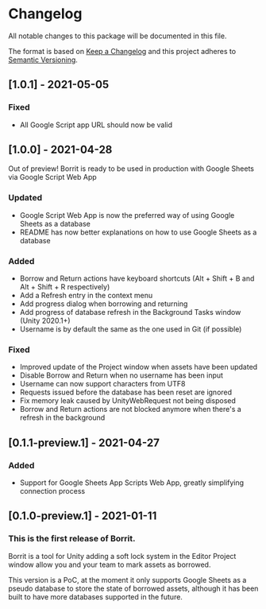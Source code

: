 # Changelog
All notable changes to this package will be documented in this file.

The format is based on [Keep a Changelog](http://keepachangelog.com/en/1.0.0/)
and this project adheres to [Semantic Versioning](http://semver.org/spec/v2.0.0.html).

## [1.0.1] - 2021-05-05

### Fixed
- All Google Script app URL should now be valid

## [1.0.0] - 2021-04-28

Out of preview! Borrit is ready to be used in production with Google Sheets via Google Script Web App

### Updated
- Google Script Web App is now the preferred way of using Google Sheets as a database
- README has now better explanations on how to use Google Sheets as a database

### Added 
- Borrow and Return actions have keyboard shortcuts (Alt + Shift + B and Alt + Shift + R respectively)
- Add a Refresh entry in the context menu
- Add progress dialog when borrowing and returning
- Add progress of database refresh in the Background Tasks window (Unity 2020.1+)
- Username is by default the same as the one used in Git (if possible)

### Fixed
- Improved update of the Project window when assets have been updated
- Disable Borrow and Return when no username has been input
- Username can now support characters from UTF8
- Requests issued before the database has been reset are ignored
- Fix memory leak caused by UnityWebRequest not being disposed
- Borrow and Return actions are not blocked anymore when there's a refresh in the background

## [0.1.1-preview.1] - 2021-04-27

### Added
- Support for Google Sheets App Scripts Web App, greatly simplifying connection process

## [0.1.0-preview.1] - 2021-01-11

### This is the first release of Borrit.

Borrit is a tool for Unity adding a soft lock system in the Editor Project window
allow you and your team to mark assets as borrowed.

This version is a PoC, at the moment it only supports Google Sheets as a pseudo database to store the state of
borrowed assets, although it has been built to have more databases supported in the future.